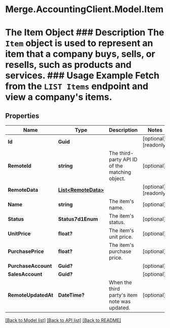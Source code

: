 # Merge.AccountingClient.Model.Item
# The Item Object ### Description The `Item` object is used to represent an item that a company buys, sells, or resells, such as products and services.  ### Usage Example Fetch from the `LIST Items` endpoint and view a company's items.

## Properties

Name | Type | Description | Notes
------------ | ------------- | ------------- | -------------
**Id** | **Guid** |  | [optional] [readonly] 
**RemoteId** | **string** | The third-party API ID of the matching object. | [optional] 
**RemoteData** | [**List&lt;RemoteData&gt;**](RemoteData.md) |  | [optional] [readonly] 
**Name** | **string** | The item&#39;s name. | [optional] 
**Status** | **Status7d1Enum** | The item&#39;s status. | [optional] 
**UnitPrice** | **float?** | The item&#39;s unit price. | [optional] 
**PurchasePrice** | **float?** | The item&#39;s purchase price. | [optional] 
**PurchaseAccount** | **Guid?** |  | [optional] 
**SalesAccount** | **Guid?** |  | [optional] 
**RemoteUpdatedAt** | **DateTime?** | When the third party&#39;s item note was updated. | [optional] 

[[Back to Model list]](../README.md#documentation-for-models) [[Back to API list]](../README.md#documentation-for-api-endpoints) [[Back to README]](../README.md)

